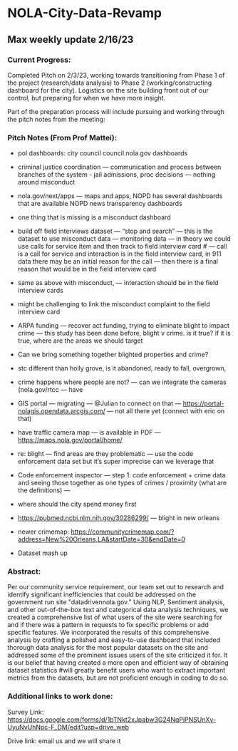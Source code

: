 NOLA-City-Data-Revamp
=============

## Max weekly update 2/16/23 ##


### Current Progress: ### 
Completed Pitch on 2/3/23, working towards transitioning from Phase 1 of the project (research/data analysis) to Phase 2 (working/constructing dashboard for the city). Logistics on the site building front out of our control, but preparing for when we have more insight.

Part of the preparation process will include pursuing and working through the pitch notes from the meeting:

### Pitch Notes (From Prof Mattei): ###

* pol dashboards: city council council.nola.gov dashboards

* criminal justice coordination — communication and process between branches of the system - jail admissions, proc decisions — nothing around misconduct

* nola.gov/next/apps — maps and apps, NOPD has several dashboards that are available NOPD news transparency dashboards

* one thing that is missing is a misconduct dashboard

* build off field interviews dataset — “stop and search” — this is the dataset to use misconduct data — monitoring data — in theory we could use calls for service item and then track to field interview card # — call is a call for service and interaction is in the field interview card, in 911 data there may be an initial reason for the call — then there is a final reason that would be in the field interview card

* same as above with misconduct, — interaction should be in the field interview cards

* might be challenging to link the misconduct complaint to the field interview card

* ARPA funding — recover act funding, trying to eliminate blight to impact crime — this study has been done before, blight v crime. is it true? if it is true, where are the areas we should target

* Can we bring something together blighted properties and crime?

* stc different than holly grove, is it abandoned, ready to fall, overgrown,

* crime happens where people are not? — can we integrate the cameras (nola.gov/rtcc — have

* GIS portal — migrating — @Julian to connect on that — https://portal-nolagis.opendata.arcgis.com/ — not all there yet (connect with eric on that)

* have traffic camera map — is available in PDF — https://maps.nola.gov/portal/home/

* re: blight — find areas are they problematic — use the code enforcement data set but it’s super imprecise can we leverage that

* Code enforcement inspector — step 1: code enforcement + crime data and seeing those together as one types of crimes / proximity (what are the definitions) —

* where should the city spend money first

* https://pubmed.ncbi.nlm.nih.gov/30286299/ — blight in new orleans 

* newer crimemap: https://communitycrimemap.com/?address=New%20Orleans,LA&startDate=30&endDate=0

* Dataset mash up

### Abstract: ###
Per our community service requirement, our team set out to research and identify significant inefficiencies that could be addressed on the government run site "datadrivennola.gov." Using NLP, Sentiment analysis, and other out-of-the-box text and categorical data analysis techniques, we created a comprehensive list of what users of the site were searching for and if there was a pattern in requests to fix specific problems or add specific features. We incorporated the results of this comprehensive analysis by crafting a polished and easy-to-use dashboard that included thorough data analysis for the most popular datasets on the site and addressed some of the prominent issues users of the site criticized it for. It is our belief that having created a more open and efficient way of obtaining dataset statistics #will greatly benefit users who want to extract important metrics from the datasets, but are not proficient enough in coding to do so.

### Additional links to work done: ###

Survey Link: https://docs.google.com/forms/d/1bTNkt2xJpabw3G24NqPiPNSUnXy-UyuNvUhNpc-F_DM/edit?usp=drive_web

Drive link: email us and we will share it
